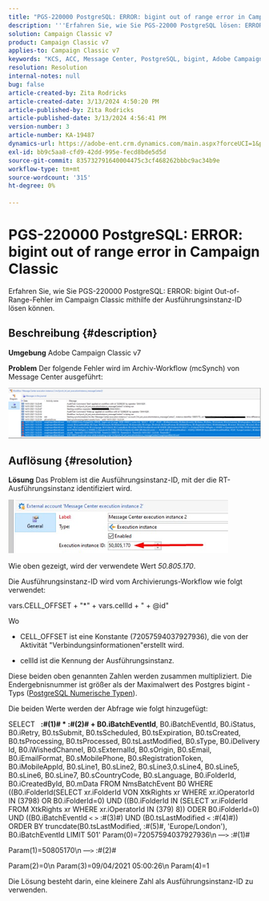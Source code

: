 ```yaml
---
title: "PGS-220000 PostgreSQL: ERROR: bigint out of range error in Campaign Classic"
description: '''Erfahren Sie, wie Sie PGS-22000 PostgreSQL lösen: ERROR: bigint out of range error in Campaign Classic"'
solution: Campaign Classic v7
product: Campaign Classic v7
applies-to: Campaign Classic v7
keywords: "KCS, ACC, Message Center, PostgreSQL, bigint, Adobe Campaign Classic v7, PGS-220000, ERROR: bigint Out of range, Fehlerbehebung"
resolution: Resolution
internal-notes: null
bug: false
article-created-by: Zita Rodricks
article-created-date: 3/13/2024 4:50:20 PM
article-published-by: Zita Rodricks
article-published-date: 3/13/2024 4:56:41 PM
version-number: 3
article-number: KA-19487
dynamics-url: https://adobe-ent.crm.dynamics.com/main.aspx?forceUCI=1&pagetype=entityrecord&etn=knowledgearticle&id=f1155bc4-59e1-ee11-904d-6045bd0065b6
exl-id: bb9c5aa8-cfd9-42dd-995e-fecd8bde5d5d
source-git-commit: 835732791640004475c3cf468262bbbc9ac34b9e
workflow-type: tm+mt
source-wordcount: '315'
ht-degree: 0%

---
```


# PGS-220000 PostgreSQL: ERROR: bigint out of range error in Campaign Classic


Erfahren Sie, wie Sie PGS-220000 PostgreSQL: ERROR: bigint Out-of-Range-Fehler im Campaign Classic mithilfe der Ausführungsinstanz-ID lösen können.

## Beschreibung {#description}


<b>Umgebung</b>
Adobe Campaign Classic v7

<b>Problem</b>
Der folgende Fehler wird im Archiv-Workflow (mcSynch) von Message Center ausgeführt:

![](assets/___f3155bc4-59e1-ee11-904d-6045bd0065b6___.png)




## Auflösung {#resolution}


<b>Lösung</b>
Das Problem ist die Ausführungsinstanz-ID, mit der die RT-Ausführungsinstanz identifiziert wird.

![](assets/b19e48ed-65d1-ec11-a7b5-00224809c556.png)

Wie oben gezeigt, wird der verwendete Wert *50.805.170*.

Die Ausführungsinstanz-ID wird vom Archivierungs-Workflow wie folgt verwendet:

vars.CELL_OFFSET + &quot;\*&quot; + vars.cellId + &quot; + @id&quot;

Wo

- CELL_OFFSET ist eine Konstante (72057594037927936), die von der Aktivität &quot;Verbindungsinformationen&quot;erstellt wird.

- cellId ist die Kennung der Ausführungsinstanz.

Diese beiden oben genannten Zahlen werden zusammen multipliziert. Die Endergebnisnummer ist größer als der Maximalwert des Postgres bigint -Typs ([PostgreSQL Numerische Typen](https://www.postgresql.org/docs/10/datatype-numeric.html)).

Die beiden Werte werden der Abfrage wie folgt hinzugefügt:

SELECT   <b>:#(1)# \* :#(2)# + B0.iBatchEventId</b>, B0.iBatchEventId, B0.iStatus, B0.iRetry, B0.tsSubmit, B0.tsScheduled, B0.tsExpiration, B0.tsCreated, B0.tsProcessing, B0.tsProcessed, B0.tsLastModified, B0.sType, B0.iDelivery Id, B0.iWishedChannel, B0.sExternalId, B0.sOrigin, B0.sEmail, B0.iEmailFormat, B0.sMobilePhone, B0.sRegistrationToken, B0.iMobileAppId, B0.sLine1, B0.sLine2, B0.sLine3,0.sLine4, B0.sLine5, B0.sLine6, B0.sLine7, B0.sCountryCode, B0.sLanguage, B0.iFolderId, B0.iCreatedById, B0.mData FROM NmsBatchEvent B0 WHERE ((B0.iFolderId(SELECT xr.iFolderId VON XtkRights xr WHERE xr.iOperatorId IN (3798) OR B0.iFolderId=0) UND ((B0.iFolderId IN (SELECT xr.iFolderId FROM XtkRights xr WHERE xr.iOperatorId IN (379) 8)) ODER B0.iFolderId=0) UND ((B0.iBatchEventId `<` `>`  :#(3)#) UND (B0.tsLastModified `<`  :#(4)#)) ORDER BY truncdate(B0.tsLastModified, :#(5)#, &#39;Europe/London&#39;), B0.iBatchEventId LIMIT 501&#39; Param(0)=72057594037927936\n —`>`  :#(1)#

Param(1)=50805170\n —`>`  :#(2)#

Param(2)=0\n Param(3)=09/04/2021 05:00:26\n Param(4)=1

Die Lösung besteht darin, eine kleinere Zahl als Ausführungsinstanz-ID zu verwenden.
